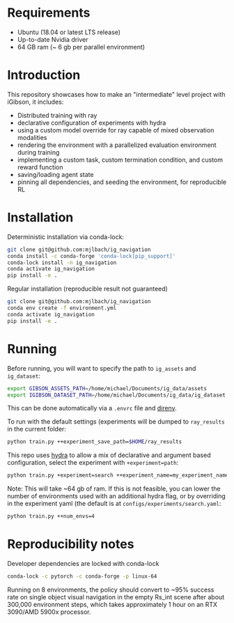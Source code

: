 # Requirements

* Ubuntu (18.04 or latest LTS release)
* Up-to-date Nvidia driver
* 64 GB ram (~ 6 gb per parallel environment)

# Introduction

This repository showcases how to make an "intermediate" level project with iGibson, it includes:

* Distributed training with ray
* declarative configuration of experiments with hydra
* using a custom model override for ray capable of mixed observation modalities
* rendering the environment with a parallelized evaluation environment during training
* implementing a custom task, custom termination condition, and custom reward function
* saving/loading agent state
* pinning all dependencies, and seeding the environment, for reproducible RL

# Installation 

Deterministic installation via conda-lock:

```bash
git clone git@github.com:mjlbach/ig_navigation
conda install -c conda-forge 'conda-lock[pip_support]'
conda-lock install -n ig_navigation
conda activate ig_navigation
pip install -e .
```

Regular installation (reproducible result not guaranteed)

```bash
git clone git@github.com:mjlbach/ig_navigation
conda env create -f environment.yml
conda activate ig_navigation
pip install -e .
```

# Running

Before running, you will want to specify the path to `ig_assets` and `ig_dataset`:

```bash
export GIBSON_ASSETS_PATH=/home/michael/Documents/ig_data/assets
export IGIBSON_DATASET_PATH=/home/michael/Documents/ig_data/ig_dataset
```

This can be done automatically via a `.envrc` file and [direnv](https://direnv.net/).

To run with the default settings (experiments will be dumped to `ray_results` in the current folder:

```bash
python train.py ++experiment_save_path=$HOME/ray_results
```

This repo uses [hydra](https://hydra.cc/) to allow a mix of declarative and argument based configuration,
select the experiment with `+experiment=path`:

```bash
python train.py +experiment=search ++experiment_name=my_experiment_name ++experiment_save_path=$(pwd)/ray_results
```

Note: This will take ~64 gb of ram. If this is not feasible, you can lower the number of environments used with an additional hydra flag,
or by overriding in the experiment yaml (the default is at `configs/experiments/search.yaml`:

```bash
python train.py ++num_envs=4
```

# Reproducibility notes

Developer dependencies are locked with conda-lock
```bash
conda-lock -c pytorch -c conda-forge -p linux-64
```

Running on 8 environments, the policy should convert to ~95% success rate on single object visual navigation in the empty Rs_int scene after about 300,000 environment steps, which takes approximately 1 hour on an RTX 3090/AMD 5900x processor.
